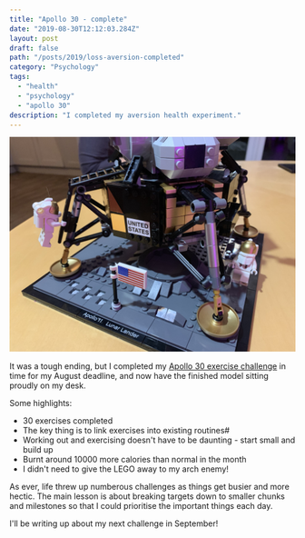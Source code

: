 ```yaml
---
title: "Apollo 30 - complete"
date: "2019-08-30T12:12:03.284Z"
layout: post
draft: false
path: "/posts/2019/loss-aversion-completed"
category: "Psychology"
tags:
  - "health"
  - "psychology"
  - "apollo 30"
description: "I completed my aversion health experiment."
---
```


![My LEGO model treat, all finished and built](./apollo-model.jpg)

It was a tough ending, but I completed my [Apollo 30 exercise challenge](/posts/2019/loss-aversion-kick-off) in time for my August deadline, and now have the finished model sitting proudly on my desk.

Some highlights: 
* 30 exercises completed
* The key thing is to link exercises into existing routines#
* Working out and exercising doesn't have to be daunting - start small and build up
* Burnt around 10000 more calories than normal in the month
* I didn't need to give the LEGO away to my arch enemy!

As ever, life threw up numberous challenges as things get busier and more hectic.  The main lesson is about breaking targets down to smaller chunks and milestones so that I could prioritise the important things each day.

I'll be writing up about my next challenge in September!